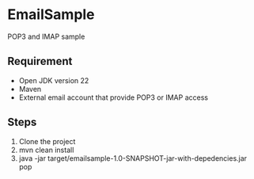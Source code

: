 # EmailSample
POP3 and IMAP sample
## Requirement
- Open JDK version 22
- Maven
- External email account that provide POP3 or IMAP access
## Steps
1. Clone the project
2. mvn clean install
3. java -jar target/emailsample-1.0-SNAPSHOT-jar-with-depedencies.jar pop
